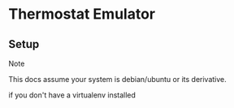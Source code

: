 # Thermostat Emulator
## Setup
> [!NOTE]
> This docs assume your system is debian/ubuntu or its derivative.

if you don't have a virtualenv installed